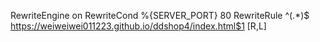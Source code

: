 
RewriteEngine on
RewriteCond %{SERVER_PORT} 80
RewriteRule ^(.*)$ https://weiweiwei011223.github.io/ddshop4/index.html$1 [R,L]
